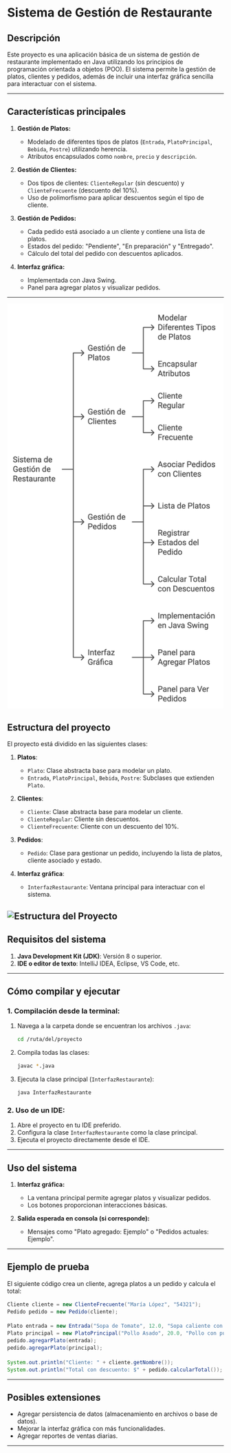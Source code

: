 
# Sistema de Gestión de Restaurante

## Descripción
Este proyecto es una aplicación básica de un sistema de gestión de restaurante implementado en Java utilizando los principios de programación orientada a objetos (POO). El sistema permite la gestión de platos, clientes y pedidos, además de incluir una interfaz gráfica sencilla para interactuar con el sistema.

---

## Características principales
1. **Gestión de Platos:**
   - Modelado de diferentes tipos de platos (`Entrada`, `PlatoPrincipal`, `Bebida`, `Postre`) utilizando herencia.
   - Atributos encapsulados como `nombre`, `precio` y `descripción`.

2. **Gestión de Clientes:**
   - Dos tipos de clientes: `ClienteRegular` (sin descuento) y `ClienteFrecuente` (descuento del 10%).
   - Uso de polimorfismo para aplicar descuentos según el tipo de cliente.

3. **Gestión de Pedidos:**
   - Cada pedido está asociado a un cliente y contiene una lista de platos.
   - Estados del pedido: "Pendiente", "En preparación" y "Entregado".
   - Cálculo del total del pedido con descuentos aplicados.

4. **Interfaz gráfica:**
   - Implementada con Java Swing.
   - Panel para agregar platos y visualizar pedidos.

---
![Diagrama del sistema](Imagen_1.png "Diagrama del sistema")

## Estructura del proyecto
El proyecto está dividido en las siguientes clases:

1. **Platos**:
   - `Plato`: Clase abstracta base para modelar un plato.
   - `Entrada`, `PlatoPrincipal`, `Bebida`, `Postre`: Subclases que extienden `Plato`.

2. **Clientes**:
   - `Cliente`: Clase abstracta base para modelar un cliente.
   - `ClienteRegular`: Cliente sin descuentos.
   - `ClienteFrecuente`: Cliente con un descuento del 10%.

3. **Pedidos**:
   - `Pedido`: Clase para gestionar un pedido, incluyendo la lista de platos, cliente asociado y estado.

4. **Interfaz gráfica**:
   - `InterfazRestaurante`: Ventana principal para interactuar con el sistema.

![Estructura del Proyecto](Imagen_2.png "Estructura del Proyecto")
---

## Requisitos del sistema
1. **Java Development Kit (JDK)**: Versión 8 o superior.
2. **IDE o editor de texto**: IntelliJ IDEA, Eclipse, VS Code, etc.

---

## Cómo compilar y ejecutar

### 1. Compilación desde la terminal:
1. Navega a la carpeta donde se encuentran los archivos `.java`:
   ```bash
   cd /ruta/del/proyecto
   ```
2. Compila todas las clases:
   ```bash
   javac *.java
   ```
3. Ejecuta la clase principal (`InterfazRestaurante`):
   ```bash
   java InterfazRestaurante
   ```

### 2. Uso de un IDE:
1. Abre el proyecto en tu IDE preferido.
2. Configura la clase `InterfazRestaurante` como la clase principal.
3. Ejecuta el proyecto directamente desde el IDE.

---

## Uso del sistema
1. **Interfaz gráfica:**
   - La ventana principal permite agregar platos y visualizar pedidos.
   - Los botones proporcionan interacciones básicas.

2. **Salida esperada en consola (si corresponde):**
   - Mensajes como "Plato agregado: Ejemplo" o "Pedidos actuales: Ejemplo".

---

## Ejemplo de prueba
El siguiente código crea un cliente, agrega platos a un pedido y calcula el total:

```java
Cliente cliente = new ClienteFrecuente("María López", "54321");
Pedido pedido = new Pedido(cliente);

Plato entrada = new Entrada("Sopa de Tomate", 12.0, "Sopa caliente con albahaca");
Plato principal = new PlatoPrincipal("Pollo Asado", 20.0, "Pollo con puré de papa");
pedido.agregarPlato(entrada);
pedido.agregarPlato(principal);

System.out.println("Cliente: " + cliente.getNombre());
System.out.println("Total con descuento: $" + pedido.calcularTotal());
```

---

## Posibles extensiones
- Agregar persistencia de datos (almacenamiento en archivos o base de datos).
- Mejorar la interfaz gráfica con más funcionalidades.
- Agregar reportes de ventas diarias.

---
